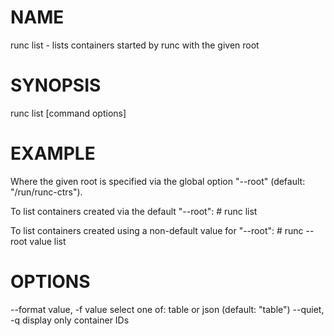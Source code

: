 # NAME
   runc list - lists containers started by runc with the given root

# SYNOPSIS
   runc list [command options]

# EXAMPLE
Where the given root is specified via the global option "--root"
(default: "/run/runc-ctrs").

To list containers created via the default "--root":
       # runc list

To list containers created using a non-default value for "--root":
       # runc --root value list

# OPTIONS
   --format value, -f value     select one of: table or json (default: "table")
   --quiet, -q                  display only container IDs
